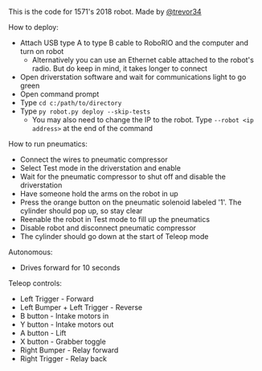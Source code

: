 This is the code for 1571's 2018 robot. Made by [@trevor34](https://github.com/trevor34)

How to deploy:
- Attach USB type A to type B cable to RoboRIO and the computer and turn on robot
  - Alternatively you can use an Ethernet cable attached to the robot's radio. But do keep in mind, it takes longer to connect
- Open driverstation software and wait for communications light to go green
- Open command prompt
- Type `cd c:/path/to/directory`
- Type `py robot.py deploy --skip-tests`
  - You may also need to change the IP to the robot. Type `--robot <ip address>` at the end of the command


How to run pneumatics:
- Connect the wires to pneumatic compressor
- Select Test mode in the driverstation and enable
- Wait for the pneumatic compressor to shut off and disable the driverstation
- Have someone hold the arms on the robot in up
- Press the orange button on the pneumatic solenoid labeled '1'. The cylinder should pop up, so stay clear
- Reenable the robot in Test mode to fill up the pneumatics
- Disable robot and disconnect pneumatic compressor
- The cylinder should go down at the start of Teleop mode

Autonomous:
- Drives forward for 10 seconds

Teleop controls:
- Left Trigger - Forward
- Left Bumper + Left Trigger - Reverse
- B button - Intake motors in
- Y button - Intake motors out
- A button - Lift
- X button - Grabber toggle
- Right Bumper - Relay forward
- Right Trigger - Relay back

